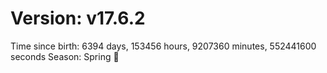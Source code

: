 # Version: v17.6.2
Time since birth: 6394 days, 153456 hours, 9207360 minutes, 552441600 seconds
Season: Spring 🌸
